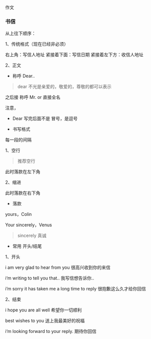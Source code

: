作文

### 书信

从上往下顺序：

1、传统格式（现在已经非必须）

右上角：写信人地址 
紧接着下面：写信日期
紧接着左下方：收信人地址

2、正文

- 称呼 
Dear..
> dear 不光是亲爱的，敬爱的，尊敬的都可以表示

之后接 称呼 Mr.  or 直接全名

注意，
- Dear 写完后面不是 冒号，是逗号
 


- 书写格式

每一段的间隔 

1、空行 
> 推荐空行

此时落款在左下角

2、缩进

此时落款在右下角

- 落款

yours，Colin

Your sincerely，Venus
> sincerely 真诚


- 常用 开头/结尾

1、开头

i am very glad to hear from you
很高兴收到你的来信

i‘m writing to tell you that..
我写信想告诉你..

i’m sorry it has taken me a long time to reply
很抱歉这么久才给你回信

2、结束

i hope you are all well 
希望你一切顺利

best wishes to you
送上我最美好的祝福

i‘m looking forward to your reply.
期待你回信












